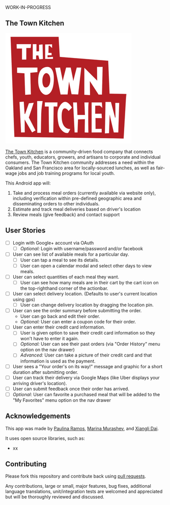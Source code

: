 WORK-IN-PROGRESS

## The Town Kitchen

![The Town Kitchen](images/logo.png)

[The Town Kitchen](http://thetownkitchen.com) is a community-driven food company that connects chefs, youth, educators, growers, and artisans to corporate and individual consumers. The Town Kitchen community addresses a need within the Oakland and San Francisco area for locally-sourced lunches, as well as fair-wage jobs and job training programs for local youth.

This Android app will:

1. Take and process meal orders (currently available via website only), including verification within pre-defined geographic area and disseminating orders to other individuals.
2. Estimate and track meal deliveries based on driver's location
3. Review meals (give feedback) and contact support

## User Stories

 * [ ] Login with Google+ account via OAuth
  	* [ ] *Optional:* Login with username/password and/or facebook
 * [ ] User can see list of available meals for a particular day. 
  	* [ ] User can tap a meal to see its details.
  	* [ ] User can open a calendar modal and select other days to view meals.
 * [ ] User can select quantities of each meal they want. 
   	* [ ] User can see how many meals are in their cart by the cart icon on the top-righthand corner of the actionbar.
 * [ ] User can select delivery location. (Defaults to user's current location using gps)
    * [ ] User can change delivery location by dragging the location pin.
 * [ ] User can see the order summary before submitting the order.
    * User can go back and edit their order.
   	* *Optional:* User can enter a coupon code for their order.
 * [ ] User can enter their credit card information.
   	* [ ] User is given option to save their credit card information so they won't have to enter it again.
   	* [ ] *Optional:* User can see their past orders (via "Order History" menu option on the nav drawer)
   	* [ ] *Advanced:* User can take a picture of their credit card and that information is used as the payment.
 * [ ] User sees a "Your order's on its way!" message and graphic for a short duration after submitting order.
 * [ ] User can track their delivery via Google Maps (like Uber displays your arriving driver's location).
 * [ ] User can submit feedback once their order has arrived.
 * [ ] *Optional*: User can favorite a purchased meal that will be added to the "My Favorites" menu option on the nav drawer

## Acknowledgements

This app was made by [Paulina Ramos](https://github.com/paulinar), [Marina Murashev](https://github.com/marinamurashev), and [Xiangli Dai](https://github.com/XiangliDai).

It uses open source libraries, such as:

 * xx

## Contributing

Please fork this repository and contribute back using
[pull requests](https://github.com/paulinar/the-town-kitchen/pulls).

Any contributions, large or small, major features, bug fixes, additional
language translations, unit/integration tests are welcomed and appreciated
but will be thoroughly reviewed and discussed.
